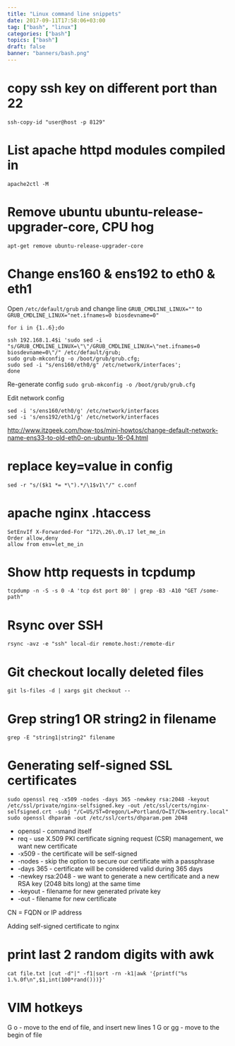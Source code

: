```yaml
---
title: "Linux command line snippets"
date: 2017-09-11T17:58:06+03:00
tag: ["bash", "linux"]
categories: ["bash"]
topics: ["bash"]
draft: false
banner: "banners/bash.png"
---
```


# copy ssh key on different port than 22

`ssh-copy-id "user@host -p 8129"`


# List apache httpd modules compiled in

`apache2ctl -M`


# Remove ubuntu ubuntu-release-upgrader-core, CPU hog

`apt-get remove ubuntu-release-upgrader-core`


# Change ens160 & ens192 to eth0 & eth1

Open `/etc/default/grub` and change line `GRUB_CMDLINE_LINUX=""` to `GRUB_CMDLINE_LINUX="net.ifnames=0 biosdevname=0"`

```
for i in {1..6};do

ssh 192.168.1.4$i 'sudo sed -i "s/GRUB_CMDLINE_LINUX=\"\"/GRUB_CMDLINE_LINUX=\"net.ifnames=0 biosdevname=0\"/" /etc/default/grub;
sudo grub-mkconfig -o /boot/grub/grub.cfg;
sudo sed -i "s/ens160/eth0/g" /etc/network/interfaces';
done
```

Re-generate config `sudo grub-mkconfig -o /boot/grub/grub.cfg`

Edit network config

```
sed -i 's/ens160/eth0/g' /etc/network/interfaces
sed -i 's/ens192/eth1/g' /etc/network/interfaces
```

http://www.itzgeek.com/how-tos/mini-howtos/change-default-network-name-ens33-to-old-eth0-on-ubuntu-16-04.html

# replace key=value in config

`sed -r "s/($k1 *= *\").*/\1$v1\"/" c.conf`

# apache nginx .htaccess

```
SetEnvIf X-Forwarded-For ^172\.26\.0\.17 let_me_in
Order allow,deny
allow from env=let_me_in
```


# Show http requests in tcpdump

`tcpdump -n -S -s 0 -A 'tcp dst port 80' | grep -B3 -A10 "GET /some-path"`

# Rsync over SSH

`rsync -avz -e "ssh" local-dir remote.host:/remote-dir`


# Git checkout locally deleted files

`git ls-files -d | xargs git checkout --`

# Grep string1 OR string2 in filename

`grep -E "string1|string2" filename`


# Generating self-signed SSL certificates

```
sudo openssl req -x509 -nodes -days 365 -newkey rsa:2048 -keyout /etc/ssl/private/nginx-selfsigned.key -out /etc/ssl/certs/nginx-selfsigned.crt -subj "/C=US/ST=Oregon/L=Portland/O=IT/CN=sentry.local"
sudo openssl dhparam -out /etc/ssl/certs/dhparam.pem 2048
```

* openssl - command itself
* req - use X.509 PKI certificate signing request (CSR) management, we want new certificate
* -x509 - the certificate will be self-signed
* -nodes - skip the option to secure our certificate with a passphrase
* -days 365 - certificate will be considered valid during 365 days
* -newkey rsa:2048 - we want to generate a new certificate and a new RSA key (2048 bits long) at the same time
* -keyout - filename for new generated private key
* -out - filename for new certificate

CN = FQDN or IP address

Adding self-signed certificate to nginx

# print last 2 random digits with awk
`cat file.txt |cut -d"|" -f1|sort -rn -k1|awk '{printf("%s 1.%.0f\n",$1,int(100*rand()))}'`



# VIM hotkeys

G o - move to the end of file, and insert new lines
1 G or gg - move to the begin of file
